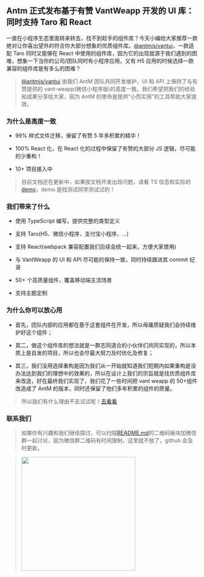 ## Antm 正式发布基于有赞 VantWeapp 开发的 UI 库：同时支持 Taro 和 React

一直在小程序生态里面转来转去，找不到趁手的组件库？今天小编给大家推荐一款绝对让你喜出望外的符合你大部分想象的优质组件库。[@antmjs/vantui](https://github.com/AntmJS/vantui)，一款适配 Taro 同时又能够在 React 中使用的组件库，因为它的出现就源于我们遇到的困难，想象一下当你的公司/团队同时有小程序应用，又有 H5 应用的时候选择一款兼容的组件库是有多么的困难？

> [@antmjs/vantui](https://github.com/AntmJS/vantui) 由我们 AntM 团队共同开发维护，UI 和 API 上保持了与有赞提供的 vant-weapp(微信小程序版)的高度一致。我们希望把我们的经验和成果分享给大家，因为 AntM 的使命是提供“小而实用”的工具帮助大家提效。

### 为什么是高度一致

- 99% 样式文件迁移，保留了有赞 5 年多积累的精华！

- 100% React 化，在 React 化的过程中保留了有赞的大部分 JS 逻辑，尽可能的少重构！

- 10+ 项目接入中

> 目前文档还在更新中，如果按文档开发出现问题，请看 TS 信息和实际的[demo](https://github.com/AntmJS/vantui/tree/main/packages/vantui-demo)，demo 是找测试同学测试过的！

### 我们带来了什么

- 使用 TypeScript 编写，提供完整的类型定义

- 支持 Taro(H5、微信小程序、支付宝小程序、...)

- 支持 React(webpack 兼容配置我们后续会统一起来，方便大家使用)

- 与 VantWeapp 的 UI 和 API 尽可能的保持一致，同时持续跟进其 commit 纪录

- 50+ 个高质量组件，覆盖移动端主流场景

- 支持主题定制

### 为什么你可以放心用

- 首先，团队内部的应用都在基于这套组件在开发，所以毋庸质疑我们会持续维护好这个组件；

- 其二，做这个组件库的想法就是一群志同道合的小伙伴们共同实现的，所以本质上是自发的项目，所以也会尽最大努力及时优化及修复；

- 其三，我们没用选择重构是因为我们从一开始就知道我们短期内如果重构是没办法达到我们的理想中的效果的，所以在设计上我们的宗旨就是找优质组件库来改造，好在最终我们实现了，我们花了一些时间把 vant weapp 的 50+组件改造成了 AntM 的版本，同时还保留了他们多年积累的组件的质量。

> 所以我们有什么理由不去试试呢！[去看看](https://github.com/AntmJS/vantui)

### 联系我们

> 如果你有兴趣和我们继续探讨，可以扫描[README.md](https://github.com/AntmJS/vantui)的二维码板块加微信群一起讨论，因为微信群二维码有时间限制，这里就不放了，github 会及时更新。

> <img style="width:300px" src="https://antm-js.gitee.io/resource/dingding_v1.png" />

